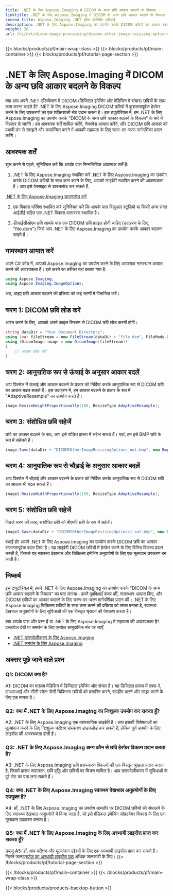 ```yaml
---
title: .NET के लिए Aspose.Imaging में DICOM के अन्य छवि आकार बदलने के विकल्प
linktitle: .NET के लिए Aspose.Imaging में DICOM के अन्य छवि आकार बदलने के विकल्प
second_title: Aspose.Imaging .NET इमेज प्रोसेसिंग एपीआई
description: .NET के लिए Aspose.Imaging का उपयोग करके DICOM छवियों का आकार बदलना सीखें। कुशल चिकित्सा छवि हेरफेर के लिए चरण-दर-चरण मार्गदर्शिका।
weight: 20
url: /hi/net/dicom-image-processing/dicoms-other-image-resizing-options/
---
```


{{< blocks/products/pf/main-wrap-class >}}
{{< blocks/products/pf/main-container >}}
{{< blocks/products/pf/tutorial-page-section >}}

# .NET के लिए Aspose.Imaging में DICOM के अन्य छवि आकार बदलने के विकल्प

क्या आप अपने .NET एप्लिकेशन में DICOM (डिजिटल इमेजिंग और मेडिसिन में संचार) छवियों के साथ काम करना चाहते हैं? .NET के लिए Aspose.Imaging DICOM छवियों में कुशलतापूर्वक हेरफेर करने के लिए उपकरणों का एक शक्तिशाली सेट प्रदान करता है। इस ट्यूटोरियल में, हम .NET के लिए Aspose.Imaging का उपयोग करके "DICOM के अन्य छवि आकार बदलने के विकल्प" के बारे में विस्तार से जानेंगे। हम आवश्यक शर्तें शामिल करेंगे, नेमस्पेस आयात करेंगे, और DICOM छवि आकार को प्रभावी ढंग से समझने और कार्यान्वित करने में आपकी सहायता के लिए चरण-दर-चरण मार्गदर्शिका प्रदान करेंगे।

## आवश्यक शर्तें

शुरू करने से पहले, सुनिश्चित करें कि आपके पास निम्नलिखित आवश्यक शर्तें हैं:

1. .NET के लिए Aspose.Imaging स्थापित करें
.NET के लिए Aspose.Imaging का उपयोग करके DICOM छवियों के साथ काम करने के लिए, आपको लाइब्रेरी स्थापित करने की आवश्यकता है। आप इसे वेबसाइट से डाउनलोड कर सकते हैं.

[.NET के लिए Aspose.Imaging डाउनलोड करें](https://releases.aspose.com/imaging/net/)

2. एक विकास परिवेश स्थापित करें
सुनिश्चित करें कि आपके पास विज़ुअल स्टूडियो या किसी अन्य संगत आईडीई सहित एक .NET विकास वातावरण स्थापित है।

3. डीआईसीओएम छवि
आपके पास एक DICOM छवि फ़ाइल होनी चाहिए (उदाहरण के लिए, "file.dcm") जिसे आप .NET के लिए Aspose.Imaging का उपयोग करके आकार बदलना चाहते हैं।

## नामस्थान आयात करें

अपने C# कोड में, आपको Aspose.Imaging का उपयोग करने के लिए आवश्यक नामस्थान आयात करने की आवश्यकता है। इसे करने का तरीका यहां बताया गया है:

```csharp
using Aspose.Imaging;
using Aspose.Imaging.ImageOptions;
```

अब, आइए छवि आकार बदलने की प्रक्रिया को कई चरणों में विभाजित करें।

## चरण 1: DICOM छवि लोड करें
आरंभ करने के लिए, आपको अपने फ़ाइल सिस्टम से DICOM छवि लोड करनी होगी।

```csharp
string dataDir = "Your Document Directory";
using (var fileStream = new FileStream(dataDir + "file.dcm", FileMode.Open, FileAccess.Read))
using (DicomImage image = new DicomImage(fileStream))
{
    // आपका कोड यहाँ
}
```

## चरण 2: आनुपातिक रूप से ऊंचाई के अनुसार आकार बदलें
आप पिक्सेल में ऊंचाई और आकार बदलने के प्रकार को निर्दिष्ट करके आनुपातिक रूप से DICOM छवि का आकार बदल सकते हैं। इस उदाहरण में, हम आकार बदलने के प्रकार के रूप में "AdaptiveResample" का उपयोग करते हैं।

```csharp
image.ResizeHeightProportionally(100, ResizeType.AdaptiveResample);
```

## चरण 3: संशोधित छवि सहेजें
छवि का आकार बदलने के बाद, आप इसे वांछित प्रारूप में सहेज सकते हैं। यहां, हम इसे BMP छवि के रूप में सहेजते हैं।

```csharp
image.Save(dataDir + "DICOMSOtherImageResizingOptions_out.bmp", new BmpOptions());
```

## चरण 4: आनुपातिक रूप से चौड़ाई के अनुसार आकार बदलें
आप पिक्सेल में चौड़ाई और आकार बदलने के प्रकार को निर्दिष्ट करके आनुपातिक रूप से DICOM छवि का आकार भी बदल सकते हैं।

```csharp
image1.ResizeWidthProportionally(150, ResizeType.AdaptiveResample);
```

## चरण 5: संशोधित छवि सहेजें
पिछले चरण की तरह, संशोधित छवि को बीएमपी छवि के रूप में सहेजें।

```csharp
image1.Save(dataDir + "DICOMSOtherImageResizingOptions1_out.bmp", new BmpOptions());
```

बधाई हो! आपने .NET के लिए Aspose.Imaging का उपयोग करके DICOM छवि का आकार सफलतापूर्वक बदल लिया है। यह लाइब्रेरी DICOM छवियों में हेरफेर करने के लिए विभिन्न विकल्प प्रदान करती है, जिससे यह स्वास्थ्य देखभाल और चिकित्सा इमेजिंग अनुप्रयोगों के लिए एक मूल्यवान उपकरण बन जाती है।

## निष्कर्ष

इस ट्यूटोरियल में, हमने .NET के लिए Aspose.Imaging का उपयोग करके "DICOM के अन्य छवि आकार बदलने के विकल्प" का पता लगाया। हमने पूर्वापेक्षाएँ कवर कीं, नामस्थान आयात किए, और DICOM छवियों का आकार बदलने के लिए चरण-दर-चरण मार्गदर्शिका प्रदान की। .NET के लिए Aspose.Imaging चिकित्सा छवियों के साथ काम करने की प्रक्रिया को सरल बनाता है, स्वास्थ्य देखभाल अनुप्रयोगों के लिए सुविधाओं की एक विस्तृत श्रृंखला की पेशकश करता है।

क्या आपके पास और प्रश्न हैं या .NET के लिए Aspose.Imaging में सहायता की आवश्यकता है? दस्तावेज़ देखें या समर्थन के लिए एस्पोज़ सामुदायिक मंच पर जाएँ:

- [.NET दस्तावेज़ीकरण के लिए Aspose.Imaging](https://reference.aspose.com/imaging/net/)
- [.NET समर्थन के लिए Aspose.Imaging](https://forum.aspose.com/)

## अक्सर पूछे जाने वाले प्रश्न

### Q1: DICOM क्या है?

A1: DICOM का मतलब मेडिसिन में डिजिटल इमेजिंग और संचार है। यह डिजिटल प्रारूप में एक्स-रे, एमआरआई और सीटी स्कैन जैसी चिकित्सा छवियों को प्रसारित करने, संग्रहीत करने और साझा करने के लिए एक मानक है।

### Q2: क्या मैं .NET के लिए Aspose.Imaging का निःशुल्क उपयोग कर सकता हूँ?

A2: .NET के लिए Aspose.Imaging एक व्यावसायिक लाइब्रेरी है। आप इसकी विशेषताओं का मूल्यांकन करने के लिए नि:शुल्क परीक्षण संस्करण डाउनलोड कर सकते हैं, लेकिन पूर्ण उपयोग के लिए लाइसेंस की आवश्यकता होती है।

### Q3: .NET के लिए Aspose.Imaging अन्य कौन से छवि हेरफेर विकल्प प्रदान करता है?

A3: .NET के लिए Aspose.Imaging छवि प्रसंस्करण विकल्पों की एक विस्तृत श्रृंखला प्रदान करता है, जिसमें प्रारूप रूपांतरण, छवि वृद्धि और छवियों पर चित्रण शामिल है। आप दस्तावेज़ीकरण में सुविधाओं के पूरे सेट का पता लगा सकते हैं।

### Q4: क्या .NET के लिए Aspose.Imaging स्वास्थ्य देखभाल अनुप्रयोगों के लिए उपयुक्त है?

A4: हाँ, .NET के लिए Aspose.Imaging का उपयोग आमतौर पर DICOM छवियों को संभालने के लिए स्वास्थ्य देखभाल अनुप्रयोगों में किया जाता है, जो इसे मेडिकल इमेजिंग सॉफ़्टवेयर विकास के लिए एक मूल्यवान उपकरण बनाता है।

### Q5: क्या मैं .NET के लिए Aspose.Imaging के लिए अस्थायी लाइसेंस प्राप्त कर सकता हूँ?
डब्ल्यू
 A5: हाँ, आप परीक्षण और मूल्यांकन उद्देश्यों के लिए एक अस्थायी लाइसेंस प्राप्त कर सकते हैं। मिलने जाना[एस्पोज़ का अस्थायी लाइसेंस पृष्ठ](https://purchase.aspose.com/temporary-license/) अधिक जानकारी के लिए।
{{< /blocks/products/pf/tutorial-page-section >}}

{{< /blocks/products/pf/main-container >}}
{{< /blocks/products/pf/main-wrap-class >}}

{{< blocks/products/products-backtop-button >}}
